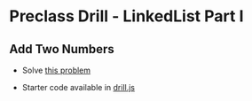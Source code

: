 # Preclass Drill - LinkedList Part I

## Add Two Numbers

- Solve [this problem](https://leetcode.com/problems/add-two-numbers/)

- Starter code available in [drill.js](./drill.js)
